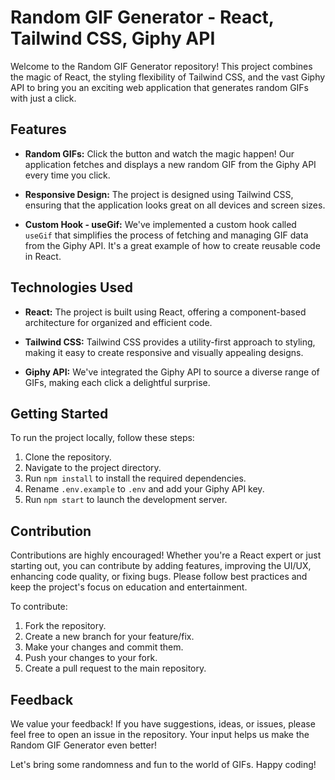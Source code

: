 # Random GIF Generator - React, Tailwind CSS, Giphy API

Welcome to the Random GIF Generator repository! This project combines the magic of React, the styling flexibility of Tailwind CSS, and the vast Giphy API to bring you an exciting web application that generates random GIFs with just a click.

## Features

- **Random GIFs:** Click the button and watch the magic happen! Our application fetches and displays a new random GIF from the Giphy API every time you click.

- **Responsive Design:** The project is designed using Tailwind CSS, ensuring that the application looks great on all devices and screen sizes.

- **Custom Hook - useGif:** We've implemented a custom hook called `useGif` that simplifies the process of fetching and managing GIF data from the Giphy API. It's a great example of how to create reusable code in React.

## Technologies Used

- **React:** The project is built using React, offering a component-based architecture for organized and efficient code.

- **Tailwind CSS:** Tailwind CSS provides a utility-first approach to styling, making it easy to create responsive and visually appealing designs.

- **Giphy API:** We've integrated the Giphy API to source a diverse range of GIFs, making each click a delightful surprise.

## Getting Started

To run the project locally, follow these steps:

1. Clone the repository.
2. Navigate to the project directory.
3. Run `npm install` to install the required dependencies.
4. Rename `.env.example` to `.env` and add your Giphy API key.
5. Run `npm start` to launch the development server.

## Contribution

Contributions are highly encouraged! Whether you're a React expert or just starting out, you can contribute by adding features, improving the UI/UX, enhancing code quality, or fixing bugs. Please follow best practices and keep the project's focus on education and entertainment.

To contribute:

1. Fork the repository.
2. Create a new branch for your feature/fix.
3. Make your changes and commit them.
4. Push your changes to your fork.
5. Create a pull request to the main repository.

## Feedback

We value your feedback! If you have suggestions, ideas, or issues, please feel free to open an issue in the repository. Your input helps us make the Random GIF Generator even better!

Let's bring some randomness and fun to the world of GIFs. Happy coding!
